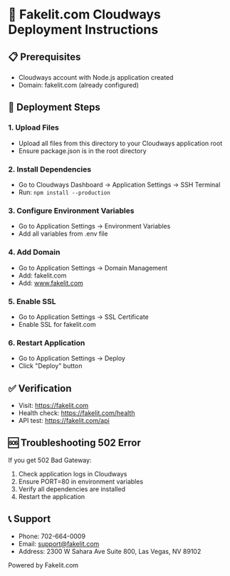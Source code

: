 # 🚀 Fakelit.com Cloudways Deployment Instructions

## 📋 Prerequisites
- Cloudways account with Node.js application created
- Domain: fakelit.com (already configured)

## 🔧 Deployment Steps

### 1. Upload Files
- Upload all files from this directory to your Cloudways application root
- Ensure package.json is in the root directory

### 2. Install Dependencies
- Go to Cloudways Dashboard → Application Settings → SSH Terminal
- Run: `npm install --production`

### 3. Configure Environment Variables
- Go to Application Settings → Environment Variables
- Add all variables from .env file

### 4. Add Domain
- Go to Application Settings → Domain Management
- Add: fakelit.com
- Add: www.fakelit.com

### 5. Enable SSL
- Go to Application Settings → SSL Certificate
- Enable SSL for fakelit.com

### 6. Restart Application
- Go to Application Settings → Deploy
- Click "Deploy" button

## ✅ Verification
- Visit: https://fakelit.com
- Health check: https://fakelit.com/health
- API test: https://fakelit.com/api

## 🆘 Troubleshooting 502 Error
If you get 502 Bad Gateway:
1. Check application logs in Cloudways
2. Ensure PORT=80 in environment variables
3. Verify all dependencies are installed
4. Restart the application

## 📞 Support
- Phone: 702-664-0009
- Email: support@fakelit.com
- Address: 2300 W Sahara Ave Suite 800, Las Vegas, NV 89102

Powered by Fakelit.com
